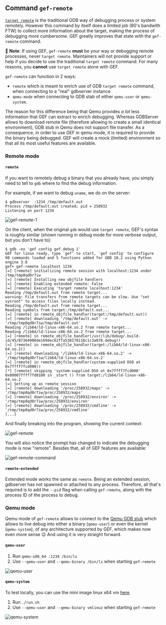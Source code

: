 ## Command `gef-remote`

[`target remote`](https://sourceware.org/gdb/onlinedocs/gdb/Remote-Debugging.html#Remote-Debugging)
is the traditional GDB way of debugging process or system remotely. However this command by itself
does a limited job (80's bandwith FTW) to collect more information about the target, making the
process of debugging more cumbersome. GEF greatly improves that state with the `gef-remote` command.

📝 **Note**: If using GEF, `gef-remote` **must** be your way or debugging remote processes, never
`target remote`. Maintainers will not provide support or help if you decide to use the traditional
`target remote` command. For many reasons, you **cannot** use `target remote` alone with GEF.

`gef-remote` can function in 2 ways:

- `remote` which is meant to enrich use of GDB `target remote` command, when connecting to a "real"
  gdbserver instance
- `qemu-mode` when connecting to GDB stab of either `qemu-user` or `qemu-system`.

The reason for this difference being that Qemu provides *a lot* less information that GEF can
extract to enrich debugging. Whereas GDBServer allows to download remote file (therefore allowing to
create a small identical environment), GDB stub in Qemu does not support file transfer. As a
consequence, in order to use GEF in qemu mode, it is required to provide the binary being debugged.
GEF will create a mock (limited) environment so that all its most useful features are available.

### Remote mode

#### `remote`

If you want to remotely debug a binary that you already have, you simply need to tell to `gdb` where
to find the debug information.

For example, if we want to debug `uname`, we do on the server:

```
$ gdbserver  :1234 /tmp/default.out
Process /tmp/default.out created; pid = 258932
Listening on port 1234
```

![gef-remote-1](https://i.imgur.com/Zc4vnBd.png)

On the client, when the original `gdb` would use `target remote`, GEF's syntax is roughly similar
(shown running in debug mode for more verbose output, but you don't have to):

```
$ gdb -ex 'gef config gef.debug 1'
GEF for linux ready, type `gef' to start, `gef config' to configure
90 commands loaded and 5 functions added for GDB 10.2 using Python engine 3.8
gef➤ gef-remote localhost 1234
[=] [remote] initializing remote session with localhost:1234 under /tmp/tmp8qd0r7iw
[=] [remote] Installing new objfile handlers
[=] [remote] Enabling extended remote: False
[=] [remote] Executing 'target remote localhost:1234'
Reading /tmp/default.out from remote target...
warning: File transfers from remote targets can be slow. Use "set sysroot" to access files locally instead.
Reading /tmp/default.out from remote target...
Reading symbols from target:/tmp/default.out...
[=] [remote] in remote_objfile_handler(target:/tmp/default.out))
[=] [remote] downloading '/tmp/default.out' -> '/tmp/tmp8qd0r7iw/tmp/default.out'
Reading /lib64/ld-linux-x86-64.so.2 from remote target...
Reading /lib64/ld-linux-x86-64.so.2 from remote target...
[=] [remote] in remote_objfile_handler(/usr/lib/debug/.build-id/45/87364908de169dec62ffa538170118c1c3a078.debug))
[=] [remote] in remote_objfile_handler(target:/lib64/ld-linux-x86-64.so.2))
[=] [remote] downloading '/lib64/ld-linux-x86-64.so.2' -> '/tmp/tmp8qd0r7iw/lib64/ld-linux-x86-64.so.2'
[=] [remote] in remote_objfile_handler(system-supplied DSO at 0x7ffff7fcd000))
[*] [remote] skipping 'system-supplied DSO at 0x7ffff7fcd000'
0x00007ffff7fd0100 in _start () from target:/lib64/ld-linux-x86-64.so.2
[=] Setting up as remote session
[=] [remote] downloading '/proc/258932/maps' -> '/tmp/tmp8qd0r7iw/proc/258932/maps'
[=] [remote] downloading '/proc/258932/environ' -> '/tmp/tmp8qd0r7iw/proc/258932/environ'
[=] [remote] downloading '/proc/258932/cmdline' -> '/tmp/tmp8qd0r7iw/proc/258932/cmdline'
[...]
```

And finally breaking into the program, showing the current context:

![gef-remote](https://i.imgur.com/IfsRDvK.png)

You will also notice the prompt has changed to indicate the debugging mode is now "remote". Besides
that, all of GEF features are available:

![gef-remote-command](https://i.imgur.com/05epyX6.png)

#### `remote-extended`

Extended mode works the same as `remote`. Being an extended session, gdbserver has not spawned or
attached to any process. Therefore, all that's required is to add the `--pid` flag when calling
`gef-remote`, along with the process ID of the process to debug.

### Qemu mode

Qemu mode of `gef-remote` allows to connect to the [Qemu GDB
stub](https://qemu-project.gitlab.io/qemu/system/gdb.html) which allows to live debug into either a
binary (`qemu-user`) or even the kernel (`qemu-system`), of any architecture supported by GEF, which
makes now even more sense 😉 And using it is very straight forward.

#### `qemu-user`

 1. Run `qemu-x86_64 :1234 /bin/ls`
 2. Use `--qemu-user` and `--qemu-binary /bin/ls` when starting `gef-remote`

![qemu-user](https://user-images.githubusercontent.com/590234/175072835-e276ab6c-4f75-4313-9e66-9fe5a3fd220e.png)

#### `qemu-system`

To test locally, you can use the mini image linux x64 vm
[here](https://mega.nz/file/ldQCDQiR#yJWJ8RXAHTxREKVmR7Hnfr70tIAQDFeWSYj96SvPO1k).

 1. Run `./run.sh`
 2. Use `--qemu-user` and `--qemu-binary vmlinuz` when starting `gef-remote`

![qemu-system](https://user-images.githubusercontent.com/590234/175071351-8e06aa27-dc61-4fd7-9215-c345dcebcd67.png)
